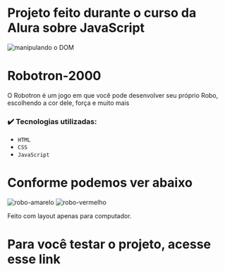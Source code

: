 # Projeto feito durante o curso da Alura sobre JavaScript
![manipulando o DOM](https://github.com/GabrielVictorP/Robotron-2000-/assets/133161909/5427788b-e606-4513-a186-9ecfb564415b)

# Robotron-2000
O Robotron é um jogo em que você pode desenvolver seu próprio Robo, escolhendo a cor dele, força e muito mais

### ✔️ Tecnologias utilizadas:
- `HTML`
- `CSS`
- `JavaScript`
# Conforme podemos ver abaixo
![robo-amarelo](https://github.com/GabrielVictorP/Robotron-2000-/assets/133161909/88647862-274e-4594-aff8-586998ae7ff5)
![robo-vermelho](https://github.com/GabrielVictorP/Robotron-2000-/assets/133161909/4944fd35-ce0b-46f6-88bd-23ad902e0d3c)

Feito com layout apenas para computador.
# Para você testar o projeto, acesse esse link
